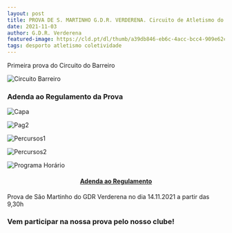 ```yaml
---
layout: post
title: PROVA DE S. MARTINHO G.D.R. VERDERENA. Circuito de Atletismo do Barreiro 2021-22
date: 2021-11-03
author: G.D.R. Verderena
featured-image: https://cld.pt/dl/thumb/a39db846-eb6c-4acc-bcc4-909e62cb57f8/cartaz_Circuito_Atletismo_1prova_2021_2022.jpg?size=xl&crop=false&format=jpeg
tags: desporto atletismo coletividade
---
```


Primeira prova do Circuito do Barreiro

![Circuito Barreiro](https://cld.pt/dl/thumb/a39db846-eb6c-4acc-bcc4-909e62cb57f8/cartaz_Circuito_Atletismo_1prova_2021_2022.jpg?size=xl&crop=false&format=jpeg)

<h3>Adenda ao Regulamento da Prova</h3>

![Capa](https://cld.pt/dl/thumb/c4cb1720-4ebe-409e-9413-1b68b37e80c9/Adenda%20_page-0001.jpg?size=xl&crop=false&format=jpeg)

![Pag2](https://cld.pt/dl/thumb/98593bd9-041c-4d52-904c-b5172d9b4e08/Adenda%20e%20Hor%C3%A1rio%20Prova%20de%20S.%20Martinho%20G.%20D.%20R.%20Verderena%202020.21%5BFinal%5D_page-0002.jpg?size=xl&crop=false&format=jpeg)

![Percursos1](https://cld.pt/dl/thumb/c3ab7f71-3a2a-4581-a923-a4735af1b1b4/Adenda%20e%20Hor%C3%A1rio%20Prova%20de%20S.%20Martinho%20G.%20D.%20R.%20Verderena%202020.21%5BFinal%5D_page-0003.jpg?size=xl&crop=false&format=jpeg)

![Percursos2](https://cld.pt/dl/thumb/f400718e-18ba-46c5-95e6-2c9daf40cdf2/Adenda%20e%20Hor%C3%A1rio%20Prova%20de%20S.%20Martinho%20G.%20D.%20R.%20Verderena%202020.21%5BFinal%5D_page-0004.jpg?size=xl&crop=false&format=jpeg)

![Programa Horário](https://cld.pt/dl/thumb/ac1fc549-f924-459d-b516-03636a67afed/Adenda%20e%20Hor%C3%A1rio%20Prova%20de%20S.%20Martinho%20G.%20D.%20R.%20Verderena%202020.21%5BFinal%5D_page-0005.jpg?size=xl&crop=false&format=jpeg)
 
 <H4>
<div align="center" > 
<a  href="https://meocloud.pt/link/576e9ce3-261c-4961-8687-230666921cf1/Adenda%20e%20Hor%C3%A1rio%20Prova%20de%20S.%20Martinho%20G.%20D.%20R.%20Verderena%202020.21%5BFinal%5D.pdf/">Adenda ao Regulamento</a>
</div>
</H4>
<p>Prova de São Martinho do GDR Verderena no dia 14.11.2021 a partir das 9,30h
<h3>Vem participar na nossa prova pelo nosso clube!</h3>
